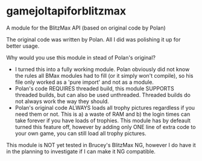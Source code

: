 # gamejoltapiforblitzmax
A module for the BlitzMax API (based on original code by Polan)



The original code was written by Polan.
All I did was polishing it up for better usage.



Why would you use this module in stead of Polan's original?
- I turned this into a fully working module. Polan obviously did not know the rules all BMax modules had to fill (or it simply won't compile), so his file only worked as a 'pure import' and not as a module.
- Polan's code REQUIRES threaded build, this module SUPPORTS threaded builds, but can also be used unthreaded. Threaded builds do not always work the way they should.
- Polan's original code ALWAYS loads all trophy pictures regardless if you need them or not. This is a) a waste of RAM and b) the login times can take forever if you have loads of trophies. This module has by defeault turned this feature off, however by adding only ONE line of extra code to your own game, you can still load all trophy pictures.



This module is NOT yet tested in Brucey's BlitzMax NG, however I do have it in the planning to investigate if I can make it NG compatible.
